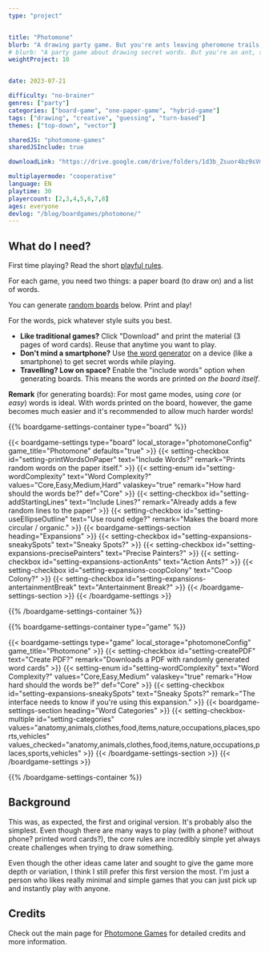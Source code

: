 ```yaml
---
type: "project"


title: "Photomone"
blurb: "A drawing party game. But you're ants leaving pheromone trails, so drawing just became a lot harder and a lot more fun."
# blurb: "A party game about drawing secret words. But you're an ant, so you can only draw using your pheromone trail."
weightProject: 10


date: 2023-07-21

difficulty: "no-brainer"
genres: ["party"]
categories: ["board-game", "one-paper-game", "hybrid-game"]
tags: ["drawing", "creative", "guessing", "turn-based"]
themes: ["top-down", "vector"]

sharedJS: "photomone-games"
sharedJSInclude: true

downloadLink: "https://drive.google.com/drive/folders/1d3b_Zsuor4bz9sVmQIdErx2p5GIYF6Nk"

multiplayermode: "cooperative"
language: EN
playtime: 30
playercount: [2,3,4,5,6,7,8]
ages: everyone
devlog: "/blog/boardgames/photomone/"
---
```


<div class="photomone-canvas" data-addui="true" data-pointradiusfactor="0.02" data-pointboundsmin="50" data-pointboundsmax="100" data-linewidthfactor="0.015" data-transparentbackground="false" inkfriendly="" data-noexpansions="true">
</div>

## What do I need?

First time playing? Read the short [playful rules](rules).

For each game, you need two things: a paper board (to draw on) and a list of words.

You can generate [random boards](#board) below. Print and play!

For the words, pick whatever style suits you best.

* **Like traditional games?** Click "Download" and print the material (3 pages of word cards). Reuse that anytime you want to play.
* **Don't mind a smartphone?** Use [the word generator](#game) on a device (like a smartphone) to get secret words while playing.
* **Travelling? Low on space?** Enable the "include words" option when generating boards. This means the words are printed _on the board itself_.

**Remark** (for generating boards): For most game modes, using _core_ (or _easy_) words is ideal. With words printed on the board, however, the game becomes much easier and it's recommended to allow much harder words!

{{% boardgame-settings-container type="board" %}}

{{< boardgame-settings type="board" local_storage="photomoneConfig" game_title="Photomone" defaults="true" >}}
  {{< setting-checkbox id="setting-printWordsOnPaper" text="Include Words?" remark="Prints random words on the paper itself." >}}
  {{< setting-enum id="setting-wordComplexity" text="Word Complexity?" values="Core,Easy,Medium,Hard" valaskey="true" remark="How hard should the words be?" def="Core" >}}
  {{< setting-checkbox id="setting-addStartingLines" text="Include Lines?" remark="Already adds a few random lines to the paper" >}}
  {{< setting-checkbox id="setting-useEllipseOutline" text="Use round edge?" remark="Makes the board more circular / organic." >}}
  {{< boardgame-settings-section heading="Expansions" >}}
    {{< setting-checkbox id="setting-expansions-sneakySpots" text="Sneaky Spots?" >}}
    {{< setting-checkbox id="setting-expansions-precisePainters" text="Precise Painters?" >}}
    {{< setting-checkbox id="setting-expansions-actionAnts" text="Action Ants?" >}}
    {{< setting-checkbox id="setting-expansions-coopColony" text="Coop Colony?" >}}
    {{< setting-checkbox id="setting-expansions-antertainmentBreak" text="Antertainment Break?" >}}
  {{< /boardgame-settings-section >}}
{{< /boardgame-settings >}}

{{% /boardgame-settings-container %}}

{{% boardgame-settings-container type="game" %}}

{{< boardgame-settings type="game" local_storage="photomoneConfig" game_title="Photomone" >}}
  {{< setting-checkbox id="setting-createPDF" text="Create PDF?" remark="Downloads a PDF with randomly generated word cards" >}}
  {{< setting-enum id="setting-wordComplexity" text="Word Complexity?" values="Core,Easy,Medium" valaskey="true" remark="How hard should the words be?" def="Core" >}}
  {{< setting-checkbox id="setting-expansions-sneakySpots" text="Sneaky Spots?" remark="The interface needs to know if you're using this expansion." >}}
  {{< boardgame-settings-section heading="Word Categories" >}}
{{< setting-checkbox-multiple id="setting-categories" values="anatomy,animals,clothes,food,items,nature,occupations,places,sports,vehicles" values_checked="anatomy,animals,clothes,food,items,nature,occupations,places,sports,vehicles" >}}
  {{< /boardgame-settings-section >}}
{{< /boardgame-settings >}}

{{% /boardgame-settings-container %}}

## Background

This was, as expected, the first and original version. It's probably also the simplest. Even though there are many ways to play (with a phone? without phone? printed word cards?), the core rules are incredibly simple yet always create challenges when trying to draw something.

Even though the other ideas came later and sought to give the game more depth or variation, I think I still prefer this first version the most. I'm just a person who likes really minimal and simple games that you can just pick up and instantly play with anyone.

## Credits

Check out the main page for [Photomone Games](/photomone-games/) for detailed credits and more information.

<script>
window.onload = (ev) => {
  const p = new PHOTOMONE.Game({ gameTitle: "photomone", loadGame: false });
}
</script>